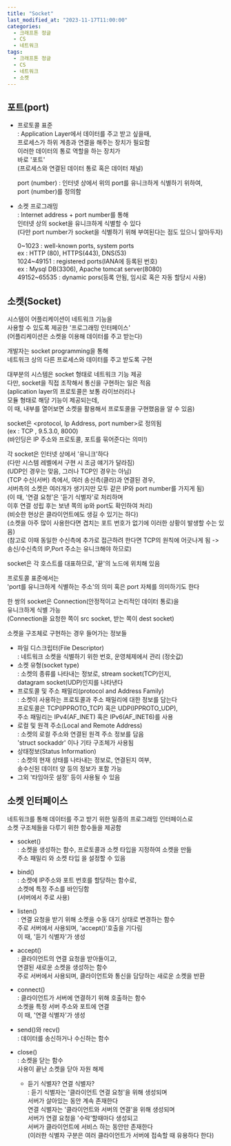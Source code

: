```yaml
---
title: "Socket"
last_modified_at: "2023-11-17T11:00:00"
categories:
  - 크래프톤 정글
  - CS
  - 네트워크
tags:
  - 크래프톤 정글
  - CS
  - 네트워크
  - 소켓
---
```


## 포트(port)
 - 프로토콜 표준 <br>
   : Application Layer에서 데이터를 주고 받고 싶을때,<br>
     프로세스가 하위 계층과 연결을 해주는 장치가 필요함<br>
     이러한 데이터의 통로 역할을 하는 장치가<br>
     바로 '포트'<br>
     (프로세스와 연결된 데이터 통로 혹은 데이터 채널)<br>

     port (number) : 인터넷 상에서 위의 port를 유니크하게 식별하기 위하여,<br>
     port (number)를 정의함<br>

 - 소켓 프로그래밍<br>
   : Internet address + port number를 통해<br>
     인터넷 상의 socket을 유니크하게 식별할 수 있다<br>
     (다만 port number가 socket을 식별하기 위해 부여된다는 점도 있으니 알아두자)<br>

     0~1023 : well-known ports, system ports<br>
       ex : HTTP (80), HTTPS(443), DNS(53)<br>
     1024~49151 : registered ports(IANA에 등록된 번호)<br>
       ex : Mysql DB(3306), Apache tomcat server(8080)<br>
     49152~65535 : dynamic pors(등록 안됨, 임시로 혹은 자동 할당시 사용)<br>

## 소켓(Socket)
 시스템이 어플리케이션이 네트워크 기능을<br>
 사용할 수 있도록 제공한 '프로그래밍 인터페이스'<br>
 (어플리케이션은 소켓을 이용해 데이터를 주고 받는다)<br>

 개발자는 socket programming을 통해<br>
 네트워크 상의 다른 프로세스와 데이터를 주고 받도록 구현<br>

 대부분의 시스템은 socket 형태로 네트워크 기능 제공<br>
 다만, socket을 직접 조작해서 통신을 구현하는 일은 적음<br>
 (aplication layer의 프로토콜은 보통 라이브러리나<br>
  모듈 형태로 해당 기능이 제공되는데,<br>
  이 때, 내부를 열어보면 소켓을 활용해서 프로토콜을 구현했음을 알 수 있음)<br>

 socket은 <protocol, Ip Address, port number>로 정의됨<br>
 (ex : TCP , 9.5.3.0, 8000)<br>
 (바인딩은 IP 주소와 프로토콜, 포트를 묶어준다는 의미!)<br>


 각 socket은 인터넷 상에서 '유니크'하다<br>
 (다만 시스템 레벨에서 구현 시 조금 얘기가 달라짐)<br>
 (UDP인 경우는 맞음, 그러나 TCP인 경우는 아님)<br>
 (TCP 수신(서버) 측에서, 여러 송신측(클라)과 연결된 경우,<br>
 서버측의 소켓은 여러개가 생기지만 모두 같은 IP와 port number를 가지게 됨)<br>
 (이 때, '연결 요청'은 '듣기 식별자'로 처리하며<br>
  이후 연결 성립 후는 보낸 쪽의 ip와 port도 확인하여 처리)<br>
 (비슷한 현상은 클라이언트에도 생길 수 있기는 하다)<br>
 (소켓을 아주 많이 사용한다면 겹치는 포트 번호가 없기에 이러한 상황이 발생할 수는 있음)<br>
 (참고로 이때 동일한 수신측에 추가로 접근하려 한다면 TCP의 원칙에 어긋나게 됨 -> 송신/수신측의 IP,Port 주소는 유니크해야 하므로)<br>
 
 socket은 각 호스트를 대표하므로, '끝'의 노드에 위치해 있음<br>

 프로토콜 표준에서는<br>
 'port를 유니크하게 식별하는 주소'의 의미 혹은 port 자체를 의미하기도 한다<br>
 
 한 쌍의 socket은 Connection(안정적이고 논리적인 데이터 통로)을<br>
 유니크하게 식별 가능<br>
 (Connection을 요청한 쪽이 src socket, 받는 쪽이 dest socket)<br>

 소켓을 구조체로 구현하는 경우 들어가는 정보들<br>
  - 파일 디스크립터(File Descriptor)<br>
    : 네트워크 소켓을 식별하기 위한 번호, 운영체제에서 관리 (정숫값)<br>
  - 소켓 유형(socket type)<br>
    : 소켓의 종류를 나타내는 정보로, stream socket(TCP)인지,<br>
      datagram socket(UDP)인지를 나타낸다<br>
  - 프로토콜 및 주소 패밀리(protocol and Address Family)<br>
    : 소켓이 사용하는 프로토콜과 주소 패밀리에 대한 정보를 담는다<br>
      프로토콜은 TCP(IPPROTO_TCP) 혹은 UDP(IPPROTO_UDP),<br>
      주소 패밀리는 IPv4(AF_INET) 혹은 IPv6(AF_INET6)를 사용<br>
  - 로컬 및 원격 주소(Local and Remote Address)<br>
    : 소켓의 로컬 주소와 연결된 원격 주소 정보를 담음<br>
      'struct sockaddr' 이나 기타 구조체가 사용됨<br>
  - 상태정보(Status Information)<br>
    : 소켓의 현재 상태를 나타내는 정보로, 연결된지 여부,<br>
      송수신된 데이터 양 등의 정보가 포함 가능<br>
  - 그외 '타임아웃 설정' 등이 사용될 수 있음<br>

## 소켓 인터페이스
 네트워크를 통해 데이터를 주고 받기 위한 일종의 프로그래밍 인터페이스로<br>
 소켓 구조체들을 다루기 위한 함수들을 제공함<br>

 - socket()<br>
  : 소켓을 생성하는 함수, 프로토콜과 소켓 타입을 지정하여 소켓을 만듦<br>
   주소 패밀리 와 소켓 타입 을 설정할 수 있음<br>
 - bind()<br>
  : 소켓에 IP주소와 포트 번호를 할당하는 함수로,<br>
    소켓에 특정 주소를 바인딩함<br>
    (서버에서 주로 사용)<br>
 - listen()<br>
  : 연결 요청을 받기 위해 소켓을 수동 대기 상태로 변경하는 함수<br>
    주로 서버에서 사용되며, 'accept()'호출을 기다림<br>
    이 때, '듣기 식별자'가 생성<br>
 - accept()<br>
  : 클라이언트의 연결 요청을 받아들이고,<br>
    연결된 새로운 소켓을 생성하는 함수<br>
    주로 서버에서 사용되며, 클라이언트와 통신을 담당하는 새로운 소켓을 반환<br>
 - connect()<br>
  : 클라이언트가 서버에 연결하기 위해 호출하는 함수<br>
    소켓을 특정 서버 주소와 포트에 연결<br>
    이 때, '연결 식별자'가 생성<br>
 - send()와 recv() <br>
  : 데이터를 송신하거나 수신하는 함수<br>
 - close()<br>
  : 소켓을 닫는 함수<br>
    사용이 끝난 소켓을 닫아 자원 해제<br>
  
    - 듣기 식별자? 연결 식별자?<br>
      : 듣기 식별자는 '클라이언트 연결 요청'을 위해 생성되며<br>
        서버가 살아있는 동안 계속 존재한다<br>
        연결 식별자는 '클라이언트와 서버의 연결'을 위해 생성되며<br>
        서버가 연결 요청을 '수락'할때마다 생성되고<br>
        서버가 클라이언트에 서비스 하는 동안만 존재한다<br>
        (이러한 식별자 구분은 여러 클라이언트가 서버에 접속할 때 유용하다 한다)<br>

